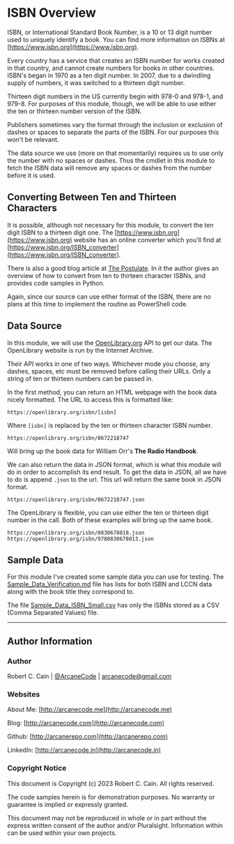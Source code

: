# ISBN Overview

ISBN, or International Standard Book Number, is a 10 or 13 digit number used to uniquely identify a book. You can find more information on ISBNs at [https://www.isbn.org](https://www.isbn.org).

Every country has a service that creates an ISBN number for works created in that country, and cannot create numbers for books in other countries. ISBN's began in 1970 as a ten digit number. In 2007, due to a dwindling supply of numbers, it was switched to a thirteen digit number.

Thirteen digit numbers in the US currently begin with 978-0 and 978-1, and 979-8. For purposes of this module, though, we will be able to use either the ten or thirteen number version of the ISBN.

Publishers sometimes vary the format through the inclusion or exclusion of dashes or spaces to separate the parts of the ISBN. For our purposes this won't be relevant.

The data source we use (more on that momentarily) requires us to use only the number with no spaces or dashes. Thus the cmdlet in this module to fetch the ISBN data will remove any spaces or dashes from the number before it is used.

## Converting Between Ten and Thirteen Characters

It is possible, although not necessary for this module, to convert the ten digit ISBN to a thirteen digit one. The [https://www.isbn.org](https://www.isbn.org) website has an online converter which you'll find at [https://www.isbn.org/ISBN_converter](https://www.isbn.org/ISBN_converter).

There is also a good blog article at [The Postulate](https://thepostulate.com/converting-isbn-10-to-isbn-13/#:~:text=In%20simple%20terms%2C%20the%20process%20to%20convert%20from,ISBN-13%20numbers%20is%20an%20even%20multiple%20of%2010). In it the author gives an overview of how to convert from ten to thirteen character ISBNs, and provides code samples in Python.

Again, since our source can use either format of the ISBN, there are no plans at this time to implement the routine as PowerShell code.


## Data Source

In this module, we will use the [OpenLibrary.org](https://OpenLibrary.org) API to get our data. The OpenLibrary website is run by the Internet Archive.

Their API works in one of two ways. Whichever mode you choose, any dashes, spaces, etc must be removed before calling their URLs. Only a string of ten or thirteen numbers can be passed in.

In the first method, you can return an HTML webpage with the book data nicely formatted. The URL to access this is formatted like:

```
https://openlibrary.org/isbn/[isbn]
```

Where `[isbn]` is replaced by the ten or thirteen character ISBN number.

```
https://openlibrary.org/isbn/0672218747
```

Will bring up the book data for William Orr's **The Radio Handbook**.

We can also return the data in JSON format, which is what this module will do in order to accomplish its end result. To get the data in JSON, all we have to do is append `.json` to the url. This url will return the same book in JSON format.

```
https://openlibrary.org/isbn/0672218747.json
```

The OpenLibrary is flexible, you can use either the ten or thirteen digit number in the call. Both of these examples will bring up the same book.

```
https://openlibrary.org/isbn/0830678018.json
https://openlibrary.org/isbn/9780830678013.json
```

## Sample Data

For this module I've created some sample data you can use for testing. The [Sample_Data_Verification.md](Sample_Data_Verification.md) file has lists for both ISBN and LCCN data along with the book title they correspond to.

The file [Sample_Data_ISBN_Small.csv](Sample_Data_ISBN_Small.csv) has only the ISBNs stored as a CSV (Comma Separated Values) file.

---

## Author Information

### Author

Robert C. Cain | [@ArcaneCode](https://twitter.com/arcanecode) | arcanecode@gmail.com

### Websites

About Me: [http://arcanecode.me](http://arcanecode.me)

Blog: [http://arcanecode.com](http://arcanecode.com)

Github: [http://arcanerepo.com](http://arcanerepo.com)

LinkedIn: [http://arcanecode.in](http://arcanecode.in)

### Copyright Notice

This document is Copyright (c) 2023 Robert C. Cain. All rights reserved.

The code samples herein is for demonstration purposes. No warranty or guarantee is implied or expressly granted.

This document may not be reproduced in whole or in part without the express written consent of the author and/or Pluralsight. Information within can be used within your own projects.

